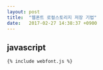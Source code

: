 ```yaml
---
layout: post
title:  "웹폰트 로컬스토리지 저장 기법"
date:   2017-02-27 14:38:37 +0900
---
```


## javascript

~~~
{% include webfont.js %}
~~~
